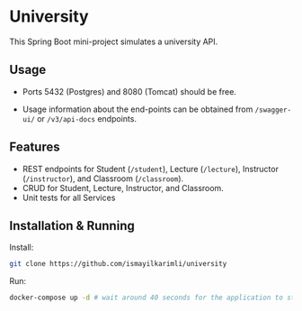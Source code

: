 # University

This Spring Boot mini-project simulates a university API.

## Usage
* Ports 5432 (Postgres) and 8080 (Tomcat) should be free.

* Usage information about the end-points can be obtained from ```/swagger-ui/``` or ```/v3/api-docs``` endpoints.

## Features
* REST endpoints for Student (```/student```), Lecture (```/lecture```), Instructor (```/instructor```), and Classroom (```/classroom```).
* CRUD for Student, Lecture, Instructor, and Classroom.
* Unit tests for all Services

## Installation & Running
Install:

```bash
git clone https://github.com/ismayilkarimli/university
```

Run:
```bash
docker-compose up -d # wait around 40 seconds for the application to start before sending a request
```
